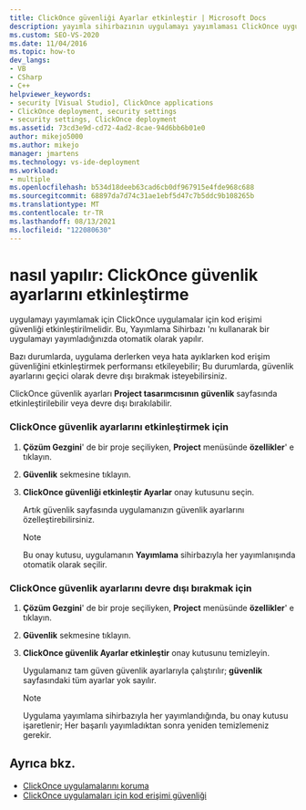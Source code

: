 ```yaml
---
title: ClickOnce güvenliği Ayarlar etkinleştir | Microsoft Docs
description: yayımla sihirbazının uygulamayı yayımlaması ClickOnce uygulamalar için kod erişim güvenliğini otomatik olarak nasıl etkinleştirmesine öğrenin.
ms.custom: SEO-VS-2020
ms.date: 11/04/2016
ms.topic: how-to
dev_langs:
- VB
- CSharp
- C++
helpviewer_keywords:
- security [Visual Studio], ClickOnce applications
- ClickOnce deployment, security settings
- security settings, ClickOnce deployment
ms.assetid: 73cd3e9d-cd72-4ad2-8cae-94d6bb6b01e0
author: mikejo5000
ms.author: mikejo
manager: jmartens
ms.technology: vs-ide-deployment
ms.workload:
- multiple
ms.openlocfilehash: b534d18deeb63cad6cb0df967915e4fde968c688
ms.sourcegitcommit: 68897da7d74c31ae1ebf5d47c7b5ddc9b108265b
ms.translationtype: MT
ms.contentlocale: tr-TR
ms.lasthandoff: 08/13/2021
ms.locfileid: "122080630"
---
```

# <a name="how-to-enable-clickonce-security-settings"></a>nasıl yapılır: ClickOnce güvenlik ayarlarını etkinleştirme
uygulamayı yayımlamak için ClickOnce uygulamalar için kod erişimi güvenliği etkinleştirilmelidir. Bu, Yayımlama Sihirbazı 'nı kullanarak bir uygulamayı yayımladığınızda otomatik olarak yapılır.

 Bazı durumlarda, uygulama derlerken veya hata ayıklarken kod erişim güvenliğini etkinleştirmek performansı etkileyebilir; Bu durumlarda, güvenlik ayarlarını geçici olarak devre dışı bırakmak isteyebilirsiniz.

 ClickOnce güvenlik ayarları **Project tasarımcısının** **güvenlik** sayfasında etkinleştirilebilir veya devre dışı bırakılabilir.

### <a name="to-enable-clickonce-security-settings"></a>ClickOnce güvenlik ayarlarını etkinleştirmek için

1. **Çözüm Gezgini**' de bir proje seçiliyken, **Project** menüsünde **özellikler**' e tıklayın.

2. **Güvenlik** sekmesine tıklayın.

3. **ClickOnce güvenliği etkinleştir Ayarlar** onay kutusunu seçin.

     Artık güvenlik sayfasında uygulamanızın güvenlik ayarlarını özelleştirebilirsiniz.

    > [!NOTE]
    > Bu onay kutusu, uygulamanın **Yayımlama** sihirbazıyla her yayımlanışında otomatik olarak seçilir.

### <a name="to-disable-clickonce-security-settings"></a>ClickOnce güvenlik ayarlarını devre dışı bırakmak için

1. **Çözüm Gezgini**' de bir proje seçiliyken, **Project** menüsünde **özellikler**' e tıklayın.

2. **Güvenlik** sekmesine tıklayın.

3. **ClickOnce güvenlik Ayarlar etkinleştir** onay kutusunu temizleyin.

     Uygulamanız tam güven güvenlik ayarlarıyla çalıştırılır; **güvenlik** sayfasındaki tüm ayarlar yok sayılır.

    > [!NOTE]
    > Uygulama yayımlama sihirbazıyla her yayımlandığında, bu onay kutusu işaretlenir; Her başarılı yayımladıktan sonra yeniden temizlemeniz gerekir.

## <a name="see-also"></a>Ayrıca bkz.
- [ClickOnce uygulamalarını koruma](../deployment/securing-clickonce-applications.md)
- [ClickOnce uygulamaları için kod erişimi güvenliği](../deployment/code-access-security-for-clickonce-applications.md)
